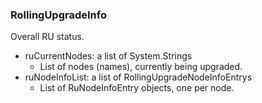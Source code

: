### RollingUpgradeInfo
Overall RU status.

- ruCurrentNodes: a list of System.Strings
  - List of nodes (names), currently being upgraded.
- ruNodeInfoList: a list of RollingUpgradeNodeInfoEntrys
  - List of RuNodeInfoEntry objects, one per node.
